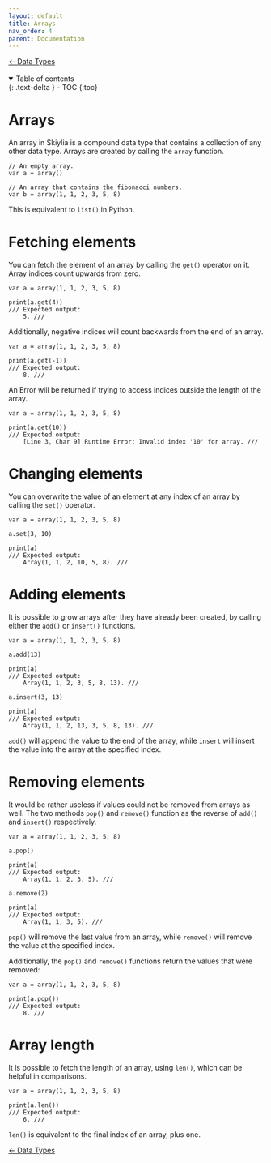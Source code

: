 ```yaml
---
layout: default
title: Arrays
nav_order: 4
parent: Documentation
---
```


<a style="float: left;" href="https://skiylia-lang.github.io/docs/Documentation/Data_Types.html">← Data Types</a>
<div style="float:clear"></div>
<br>
<br>

<details open markdown="block">
  <summary>
    Table of contents
  </summary>
  {: .text-delta }
- TOC
{:toc}
</details>

# Arrays

An array in Skiylia is a compound data type that contains a collection of any other data type. Arrays are created by calling the `array` function.

```
// An empty array.
var a = array()

// An array that contains the fibonacci numbers.
var b = array(1, 1, 2, 3, 5, 8)
```

This is equivalent to `list()` in Python.

# Fetching elements

You can fetch the element of an array by calling the `get()` operator on it. Array indices count upwards from zero.

```
var a = array(1, 1, 2, 3, 5, 8)

print(a.get(4))
/// Expected output:
    5. ///
```

Additionally, negative indices will count backwards from the end of an array.

```
var a = array(1, 1, 2, 3, 5, 8)

print(a.get(-1))
/// Expected output:
    8. ///
```

An Error will be returned if trying to access indices outside the length of the array.

```
var a = array(1, 1, 2, 3, 5, 8)

print(a.get(10))
/// Expected output:
    [Line 3, Char 9] Runtime Error: Invalid index '10' for array. ///
```

# Changing elements

You can overwrite the value of an element at any index of an array by calling the `set()` operator.

```
var a = array(1, 1, 2, 3, 5, 8)

a.set(3, 10)

print(a)
/// Expected output:
    Array(1, 1, 2, 10, 5, 8). ///
```

# Adding elements

It is possible to grow arrays after they have already been created, by calling either the `add()` or `insert()` functions.

```
var a = array(1, 1, 2, 3, 5, 8)

a.add(13)

print(a)
/// Expected output:
    Array(1, 1, 2, 3, 5, 8, 13). ///

a.insert(3, 13)

print(a)
/// Expected output:
    Array(1, 1, 2, 13, 3, 5, 8, 13). ///
```

`add()` will append the value to the end of the array, while `insert` will insert the value into the array at the specified index.

# Removing elements

It would be rather useless if values could not be removed from arrays as well. The two methods `pop()` and `remove()` function as the reverse of `add()` and `insert()` respectively.

```
var a = array(1, 1, 2, 3, 5, 8)

a.pop()

print(a)
/// Expected output:
    Array(1, 1, 2, 3, 5). ///

a.remove(2)

print(a)
/// Expected output:
    Array(1, 1, 3, 5). ///
```

`pop()` will remove the last value from an array, while `remove()` will remove the value at the specified index.

Additionally, the `pop()` and `remove()` functions return the values that were removed:

```
var a = array(1, 1, 2, 3, 5, 8)

print(a.pop())
/// Expected output:
    8. ///
```

# Array length

It is possible to fetch the length of an array, using `len()`, which can be helpful in comparisons.

```
var a = array(1, 1, 2, 3, 5, 8)

print(a.len())
/// Expected output:
    6. ///
```

`len()` is equivalent to the final index of an array, plus one.

<a style="float: left;" href="https://skiylia-lang.github.io/docs/Documentation/Data_Types.html">← Data Types</a>
<div style="float:clear"></div>
<br>
<br>
